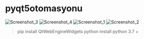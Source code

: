 # pyqt5otomasyonu

![Screenshot_3](https://user-images.githubusercontent.com/17177508/106054343-eed69f00-60fc-11eb-905f-2dfd18f9d79f.jpg)
![Screenshot_4](https://user-images.githubusercontent.com/17177508/106054348-f007cc00-60fc-11eb-86bf-17b6be8f0d6f.jpg)
![Screenshot_1](https://user-images.githubusercontent.com/17177508/106054349-f0a06280-60fc-11eb-8c58-63000e640375.jpg)
![Screenshot_2](https://user-images.githubusercontent.com/17177508/106054350-f138f900-60fc-11eb-823f-5c6d8bcd1fe1.jpg)

> pip install QtWebEngineWidgets
> python install python 3.7 +
